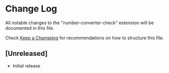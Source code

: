 # Change Log

All notable changes to the "number-converter-check" extension will be documented in this file.

Check [Keep a Changelog](http://keepachangelog.com/) for recommendations on how to structure this file.

## [Unreleased]

- Initial release